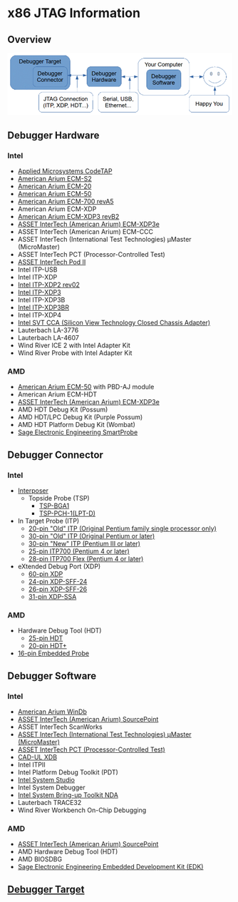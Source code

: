 # x86 JTAG Information

## Overview
![Overview](./Overview.gif)

## Debugger Hardware
### Intel
* [Applied Microsystems CodeTAP](./Hardware/CodeTAP.md)
* [American Arium ECM-S2](./Hardware/ECM-S2.md)
* [American Arium ECM-20](./Hardware/ECM-20.md)
* [American Arium ECM-50](./Hardware/ECM-50.md)
* [American Arium ECM-700 revA5](./Hardware/ECM-700_revA5.md)
* American Arium ECM-XDP
* [American Arium ECM-XDP3 revB2](./Hardware/ECM-XDP3_revB2.md)
* [ASSET InterTech (American Arium) ECM-XDP3e](./Hardware/ECM-XDP3e.md)
* ASSET InterTech (American Arium) ECM-CCC
* ASSET InterTech (International Test Technologies) µMaster (MicroMaster)
* ASSET InterTech PCT (Processor-Controlled Test)
* [ASSET InterTech Pod II](./Hardware/Pod_II.md)
* Intel ITP-USB
* Intel ITP-XDP
* [Intel ITP-XDP2 rev02](./Hardware/ITP-XDP2_rev02.md)
* [Intel ITP-XDP3](./Hardware/ITP-XDP3.md)
* Intel ITP-XDP3B
*  [Intel ITP-XDP3BR](./Hardware/ITP-XDP3BR.md)
* Intel ITP-XDP4
* [Intel SVT CCA (Silicon View Technology Closed Chassis Adapter)](./Hardware/Intel%20SVT%20CCA.md)
* Lauterbach LA-3776
* Lauterbach LA-4607
* Wind River ICE 2 with Intel Adapter Kit
* Wind River Probe with Intel Adapter Kit

### AMD
* [American Arium ECM-50](./Hardware/ECM-50.md) with PBD-AJ module
* American Arium ECM-HDT
* [ASSET InterTech (American Arium) ECM-XDP3e](./Hardware/ECM-XDP3e.md)
* AMD HDT Debug Kit (Possum)
* AMD HDT/LPC Debug Kit (Purple Possum)
* AMD HDT Platform Debug Kit (Wombat)
* [Sage Electronic Engineering SmartProbe](./Hardware/SmartProbe.md)

## Debugger Connector
### Intel
* [Interposer](./Connector/Interposer.md)
    * Topside Probe (TSP)
        * [TSP-BGA1](./Connector/TSP-BGA1.md)
        * [TSP-PCH-1(LPT-D)](./Connector/TSP-PCH-1(LPT-D).md)
* In Target Probe (ITP)
    * [20-pin "Old" ITP (Original Pentium family single processor only)](./Connector/ITPOld20.md)
    * [30-pin "Old" ITP (Original Pentium or later)](./Connector/ITPOld.md)
    * [30-pin "New" ITP (Pentium III or later)](./Connector/ITPNew.md)
    * [25-pin ITP700 (Pentium 4 or later)](./Connector/ITP700.md)
    * [28-pin ITP700 Flex (Pentium 4 or later)](./Connector/ITP700Flex.md)
* eXtended Debug Port (XDP)
    * [60-pin XDP](./Connector/XDP.md)
    * [24-pin XDP-SFF-24](./Connector/XDP-SFF-24.md)
    * [26-pin XDP-SFF-26](./Connector/XDP-SFF-26.md)
    * [31-pin XDP-SSA](./Connector/XDP-SSA.md)

### AMD
* Hardware Debug Tool (HDT)
    * [25-pin HDT](./Connector/HDT.md)
    * [20-pin HDT+](./Connector/HDTPlus.md)
* [16-pin Embedded Probe](./Connector/EmbeddedProbe.md)

## Debugger Software
### Intel
* [American Arium WinDb](./Software/SourcePoint)
* [ASSET InterTech (American Arium) SourcePoint](./Software/SourcePoint)
* ASSET InterTech ScanWorks
* [ASSET InterTech (International Test Technologies) µMaster (MicroMaster)](./Software/Processor-Controlled%20Test)
* [ASSET InterTech PCT (Processor-Controlled Test)](./Software/Processor-Controlled%20Test)
* [CAD-UL XDB](./Software/CAD-UL%20XDB)
* Intel ITPII
* Intel Platform Debug Toolkit (PDT)
* [Intel System Studio](./Software/Intel%20System%20Studio)
* Intel System Debugger
* [Intel System Bring-up Toolkit NDA](./Software/Intel%20System%20Bring-up%20Toolkit%20NDA)
* Lauterbach TRACE32
* Wind River Workbench On-Chip Debugging 

### AMD
* [ASSET InterTech (American Arium) SourcePoint](./Software/SourcePoint)
* AMD Hardware Debug Tool (HDT)
* AMD BIOSDBG
* [Sage Electronic Engineering Embedded Development Kit (EDK)](./Software/Sage%20EDK)

## [Debugger Target](./Target/Target.md)
